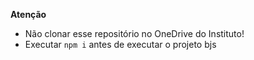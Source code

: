 **Atenção**
- Não clonar esse repositório no OneDrive do Instituto!
- Executar `npm i` antes de executar o projeto
bjs